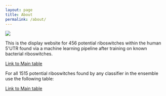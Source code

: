 ```yaml
---
layout: page
title: About
permalink: /about/
---
```



![](../rs_abstract.png?raw=true)


This is the display website for 456 potential riboswitches within the human 5'UTR found via a machine learning pipeline after training on known bacterial riboswitches.

[Link to Main table](../display_19)

For all 1515 potential riboswitches found by any classifier in the ensemble use the following table:

[Link to Main table](../display)

